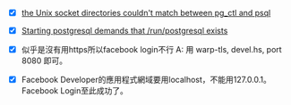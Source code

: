 - [x] [the Unix socket directories couldn't match between pg_ctl and psql](https://discourse.nixos.org/t/set-up-a-simple-postgres-instance/60280/2?u=dycan)
- [x] [Starting postgresql demands that /run/postgresql exists](https://github.com/NixOS/nixpkgs/issues/83770)

- [x] 似乎是沒有用https所以facebook login不行
      A: 用 warp-tls, devel.hs, port 8080 即可。

- [x] Facebook Developer的應用程式網域要用localhost，不能用127.0.0.1。Facebook Login至此成功了。
